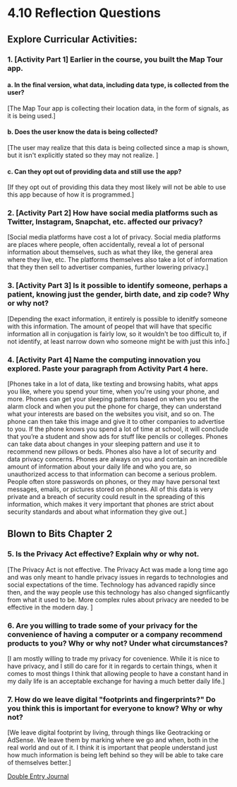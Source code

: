 # 4.10 Reflection Questions

## Explore Curricular Activities:

### 1. [Activity Part 1] Earlier in the course, you built the Map Tour app.
#### a. In the final version, what data, including data type, is collected from the user?

[The Map Tour app is collecting their location data, in the form of signals, as it is being used.]

#### b. Does the user know the data is being collected?

[The user may realize that this data is being collected since a map is shown, but it isn't explicitly stated so they may not realize. ]

#### c. Can they opt out of providing data and still use the app?

[If they opt out of providing this data they most likely will not be able to use this app because of how it is programmed.]

### 2. [Activity Part 2] How have social media platforms such as Twitter, Instagram, Snapchat, etc. affected our privacy?

[Social media platforms have cost a lot of privacy. Social media platforms are places where people, often accidentally, reveal a lot of personal information about themselves, such as what they like, the general area where they live, etc. The platforms themselves also take a lot of information that they then sell to advertiser companies, further lowering privacy.]

### 3. [Activity Part 3] Is it possible to identify someone, perhaps a patient, knowing just the gender, birth date, and zip code? Why or why not?

[Depending the exact information, it entirely is possible to idenitfy someone with this information. The amount of peopel that will have that specific information all in conjugation is fairly low, so it wouldn't be too difficult to, if not identify, at least narrow down who someone might be with just this info.]

### 4. [Activity Part 4] Name the computing innovation you explored. Paste your paragraph from Activity Part 4 here.

[Phones take in a lot of data, like texting and browsing habits, what apps you like, where you spend your time, when you're using your phone, and more. Phones can get your sleeping patterns based on when you set the alarm clock and when you put the phone for charge, they can understand what your interests are based on the websites you visit, and so on. The phone can then take this image and give it to other companies to advertise to you. If the phone knows you spend a lot of time at school, it will conclude that you’re a student and show ads for stuff like pencils or colleges. Phones can take data about changes in your sleeping pattern and use it to recommend new pillows or beds.
Phones also have a lot of security and data privacy concerns. Phones are always on you and contain an incredible amount of information about your daily life and who you are, so unauthorized access to that information can become a serious problem. People often store passwords on phones, or they may have personal text messages, emails, or pictures stored on phones. All of this data is very private and a breach of security could result in the spreading of this information, which makes it very important that phones are strict about security standards and about what information they give out.]

## Blown to Bits Chapter 2

### 5. Is the Privacy Act effective? Explain why or why not.

[The Privacy Act is not effective. The Privacy Act was made a long time ago and was only meant to handle privacy issues in regards to technologies and social expectations of the time. Technology has advanced rapidly since then, and the way people use this technology has also changed signfiicantly from what it used to be. More complex rules about privacy are needed to be effective in the modern day. ]

### 6. Are you willing to trade some of your privacy for the convenience of having a computer or a company recommend products to you? Why or why not? Under what circumstances?

[I am mostly willing to trade my privacy for covenience. While it is nice to have privacy, and I still do care for it in regards to certain things, when it comes to most things I think that allowing people to have a constant hand in my daily life is an acceptable exchange for having a much better daily life.]

### 7. How do we leave digital "footprints and fingerprints?" Do you think this is important for everyone to know? Why or why not?

[We leave digital footprint by living, through things like Geotracking or AdSense. We leave them by marking where we go and when, both in the real world and out of it. I think it is important that people understand just how much information is being left behind so they will be able to take care of themselves better.]

[Double Entry Journal](https://docs.google.com/document/d/1rM-2woGRAQeDcWDYwggbSYw1WIQNfAWIaAFJwrN5IOM/edit?usp=sharing)
